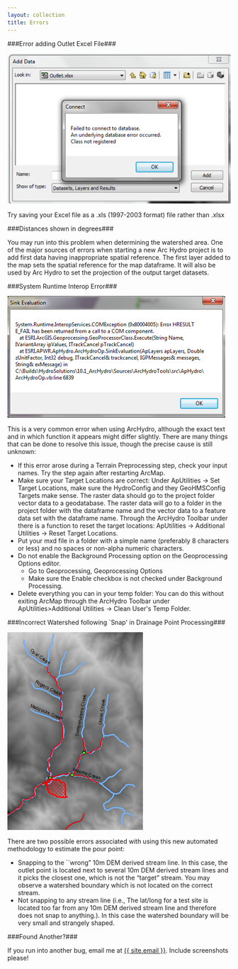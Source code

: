```yaml
---
layout: collection
title: Errors
---
```


###Error adding Outlet Excel File###

<a href="/pictures/OutletError.png"><img src="/pictures/OutletError.png"></a>

Try saving your Excel file as a .xls (1997-2003 format) file rather than .xlsx

###Distances shown in degrees###

You may run into this problem when determining the watershed area. One of the major sources of errors when starting a new Arc Hydro project is to add first data having inappropriate spatial reference. The first layer added to the map sets the spatial reference for the map dataframe. It will also be used by Arc Hydro to set the projection of the output target datasets. 

###System Runtime Interop Error###

<a href="/pictures/Error1.png"><img src="/pictures/Error1.png"></a>

This is a very common error when using ArcHydro, although the exact text and in which function it appears might differ slightly. There are many things that can be done to resolve this issue, though the precise cause is still unknown:

- If this error arose during a Terrain Preprocessing step, check your input names. Try the step again after restarting ArcMap.
- Make sure your Target Locations are correct: Under ApUtilities &#8594; Set Target Locations, make sure the HydroConfig and they GeoHMSConfig Targets make sense. The raster data should go to the project folder vector data to a geodatabase. The raster data will go to a folder in the project folder with the dataframe name and the vector data to a feature data set with the dataframe name. Through the ArcHydro Toolbar under there is a function to reset the target locations: ApUtilities &#8594; Additional Utilities &#8594; Reset Target Locations.
- Put your mxd file in a folder with a simple name (preferably 8 characters or less) and no spaces or non-alpha numeric characters.
- Do not enable the Background Processing option on the Geoprocessing Options editor. 
     - Go to Geoprocessing, Geoprocessing Options
     - Make sure the Enable checkbox is not checked under Background Processing.
- Delete everything you can in your temp folder: You can do this without exiting ArcMap through the ArcHydro Toolbar under ApUtilities>Additional Utilities &#8594; Clean User's Temp Folder.

###Incorrect Watershed following `Snap' in Drainage Point Processing###

<a href="/pictures/ErrorSnap.png"><img src="/pictures/ErrorSnap.png"></a>

There are two possible errors associated with using this new automated methodology to estimate the pour point: 

- Snapping to the ``wrong” 10m DEM derived stream line. In this case, the outlet point is located next to several 10m DEM derived stream lines and it picks the closest one, which is not the “target” stream. You may observe a watershed boundary which is not located on the correct stream.
- Not snapping to any stream line (i.e., The lat/long for a test site is located too far from any 10m DEM
derived stream line and therefore does not snap to anything.). In this case the watershed boundary will be very
small and strangely shaped.

###Found Another?###

If you run into another bug, email me at <a href="mailto:{{ site.email }}">{{ site.email }}</a>. Include screenshots please! 